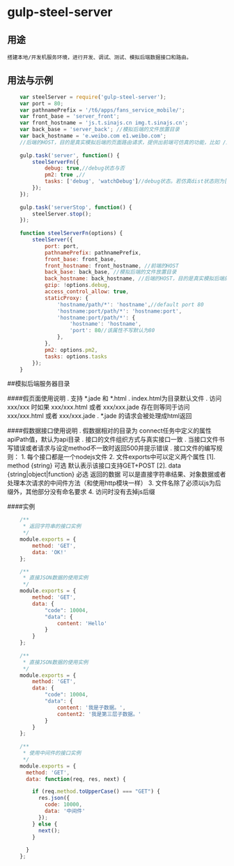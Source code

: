 # gulp-steel-server

## 用途
    搭建本地/开发机服务环境，进行开发、调试、测试、模拟后端数据接口和路由。
## 用法与示例
``` javascript
    var steelServer = require('gulp-steel-server');
    var port = 80;
    var pathnamePrefix = '/t6/apps/fans_service_mobile/';
    var front_base = 'server_front';
    var front_hostname = 'js.t.sinajs.cn img.t.sinajs.cn';
    var back_base = 'server_back'; //模拟后端的文件放置目录
    var back_hostname = 'e.weibo.com e1.weibo.com';
    //后端的HOST，目的是真实模拟后端的页面路由请求，提供出前端可仿真的功能，比如 /index 对应 /html/index.html
    
    gulp.task('server', function() {
        steelServerFn({
            debug: true,//debug状态与否
            pm2: true ,//
            tasks: ['debug', 'watchDebug']//debug状态。若仿真dist状态则为['dist', 'watchDist']
        });
    });
    
    gulp.task('serverStop', function() {
        steelServer.stop();
    });
    
    function steelServerFn(options) {
        steelServer({
            port: port,
            pathnamePrefix: pathnamePrefix,
            front_base: front_base,
            front_hostname: front_hostname, //前端的HOST
            back_base: back_base, //模拟后端的文件放置目录
            back_hostname: back_hostname, //后端的HOST，目的是真实模拟后端的页面路由请求，提供出前端可仿真的功能，比如 /index 对应 /html/index.html
            gzip: !options.debug,
            access_control_allow: true,
            staticProxy: {
                'hostname/path/*': 'hostname',//default port 80
                'hostname:port/path/*': 'hostname:port',
                'hostname:port/path/*': {
                    'hostname': 'hostname',
                    'port': 80//该属性不写默认为80
                },
            },
            pm2: options.pm2,
            tasks: options.tasks
        });
    }
```
##模拟后端服务器目录

####假页面使用说明
    . 支持 *.jade 和 *.html
    . index.html为目录默认文件
    . 访问 xxx/xxx 时如果 xxx/xxx.html 或者 xxx/xxx.jade 存在则等同于访问 xxx/xxx.html 或者 xxx/xxx.jade
    . *.jade 的请求会被处理成html返回
    
####假数据接口使用说明
    . 假数据相对的目录为 connect任务中定义的属性apiPath值，默认为api目录
    . 接口的文件组织方式与真实接口一致
    . 当接口文件书写错误或者请求与设定method不一致时返回500并提示错误
    . 接口文件的编写规则：
        1. 每个接口都是一个nodejs文件
        2. 文件exports中可以定义两个属性
            [1]. method {string} 可选 默认表示该接口支持GET+POST
            [2]. data {string|object|function} 必选 返回的数据 可以是直接字符串结果、对象数据或者处理本次请求的中间件方法（和使用http模块一样）
        3. 文件名除了必须以js为后缀外，其他部分没有命名要求
        4. 访问时没有去掉js后缀

####实例

``` javascript
    /**
     * 返回字符串的接口实例
     */
    module.exports = {
        method: 'GET',
        data: 'OK!'
    };

    /**
     * 直接JSON数据的使用实例
     */
    module.exports = {
        method: 'GET',
        data: {
            "code": 10004,
            "data": {
                content: 'Hello'
            }
        } 
    };
    
    /**
     * 直接JSON数据的使用实例
     */
    module.exports = {
        method: 'GET',
        data: {
            "code": 10004,
            "data": {
                content: '我是子数据。',
                content2: '我是第三层子数据。'
            }
        } 
    };
    
    /**
     * 使用中间件的接口实例
     */
    module.exports = {
      method: 'GET',
      data: function(req, res, next) {

        if (req.method.toUpperCase() === "GET") {
          res.json({
            code: 10000, 
            data: '中间件'
          }); 
        } else {
          next(); 
        }
     
      }
    };
```

